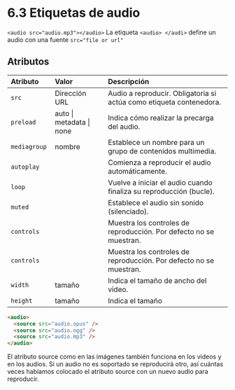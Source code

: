# **6.3 Etiquetas de audio**

`<audio src="audio.mp3"></audio>`
La etiqueta `<audio> </audi>` define un audio con una fuente `src="file or url"`

## **Atributos**

|  Atributo  |           Valor            |                             Descripción                                |
|:-----------|:---------------------------|:-----------------------------------------------------------------------|
| `src       ` | Dirección URL            | Audio a reproducir. Obligatoria si actúa como etiqueta contenedora.    |
| `preload   ` | auto \| metadata \| none | Indica cómo realizar la precarga del audio.                            |
| `mediagroup` | nombre                   | Establece un nombre para un grupo de contenidos multimedia.            |
| `autoplay  ` |                          | Comienza a reproducir el audio automáticamente.                        |
| `loop       `|                          | Vuelve a iniciar el audio cuando finaliza su reproducción (bucle).     |
| `muted     ` |                          | Establece el audio sin sonido (silenciado).                            |
| `controls  ` |                          | Muestra los controles de reproducción. Por defecto no se muestran.     |
| `controls  ` |                          | Muestra los controles de reproducción. Por defecto no se muestran.     |
| `width     ` | tamaño                   | Indica el tamaño de ancho del video.                                   |
| `height    ` | tamaño                   | Indica el tamaño 

```html
<audio>
  <source src="audio.opus" />
  <source src="audio.ogg" />
  <source src="audio.mp3" />
</audio>
```

El atributo source como en las imágenes también funciona en los videos y en los audios. Si un audio no es soportado se reproducirá otro, así cuántas veces habíamos colocado el atributo source con un nuevo audio para reproducir.